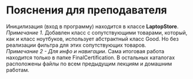 # Пояснения для преподавателя
Иницилизация (вход в программу) находится в классе **LaptopStore**. \
*Примечание 1*. Добавлен класс с сопутствующими товарами, который, как и класс ноутбуков, использует абстрактный класс Good. Но без реализации фильтра для этих сопутствующих товаров. \
*Примечание 2 - Для инфо и навигации*. Сама итоговая работа находится только в папке FinalCertification. В остальных каталогах расположены файлы по всем предыдущим лекциям и домашним работам.
